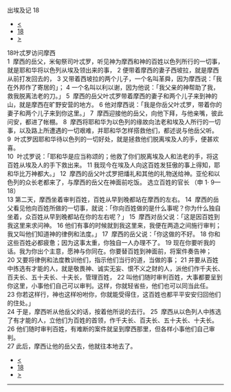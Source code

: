 ﻿





 出埃及记 18




* [<](bible/EXO17.md)
* [18](bible/EXO.md)
* [>](bible/EXO19.md)



 
18叶忒罗访问摩西  
1  摩西的岳父，米甸祭司叶忒罗，听见神为摩西和神的百姓以色列所行的一切事，就是耶和华将以色列从埃及领出来的事， 
2 便带着摩西的妻子西坡拉，就是摩西从前打发回去的， 
3 又带着西坡拉的两个儿子，一个名叫革舜，因为摩西说：「我在外邦作了寄居的」； 
4 一个名叫以利以谢，因为他说：「我父亲的神帮助了我，救我脱离法老的刀。」 
5  摩西的岳父叶忒罗带着摩西的妻子和两个儿子来到神的山，就是摩西在旷野安营的地方。 
6 他对摩西说：「我是你岳父叶忒罗，带着你的妻子和两个儿子来到你这里。」 
7  摩西迎接他的岳父，向他下拜，与他亲嘴，彼此问安，都进了帐棚。 
8  摩西将耶和华为以色列的缘故向法老和埃及人所行的一切事，以及路上所遭遇的一切艰难，并耶和华怎样搭救他们，都述说与他岳父听。 
9  叶忒罗因耶和华待以色列的一切好处，就是拯救他们脱离埃及人的手，便甚欢喜。  
10  叶忒罗说：「耶和华是应当称颂的；他救了你们脱离埃及人和法老的手，将这百姓从埃及人的手下救出来。 
11 我现今在埃及人向这百姓发狂傲的事上得知，耶和华比万神都大。」 
12  摩西的岳父叶忒罗把燔礼和其他的礼物送给神。亚伦和以色列的众长老都来了，与摩西的岳父在神面前吃饭。 选立百姓的官长 （申 1· 9— 18）  
13 第二天，摩西坐着审判百姓，百姓从早到晚都站在摩西的左右。 
14  摩西的岳父看见他向百姓所做的一切事，就说：「你向百姓做的是什么事呢？你为什么独自坐着，众百姓从早到晚都站在你的左右呢？」 
15  摩西对岳父说：「这是因百姓到我这里来求问神。 
16 他们有事的时候就到我这里来，我便在两造之间施行审判；我又叫他们知道神的律例和法度。」 
17  摩西的岳父说：「你这做的不好。 
18 你和这些百姓必都疲惫；因为这事太重，你独自一人办理不了。 
19 现在你要听我的话。我为你出个主意，愿神与你同在。你要替百姓到神面前，将案件奏告神； 
20 又要将律例和法度教训他们，指示他们当行的道，当做的事； 
21 并要从百姓中拣选有才能的人，就是敬畏神、诚实无妄、恨不义之财的人，派他们作千夫长、百夫长、五十夫长、十夫长，管理百姓， 
22 叫他们随时审判百姓，大事都要呈到你这里，小事他们自己可以审判。这样，你就轻省些，他们也可以同当此任。 
23 你若这样行，神也这样吩咐你，你就能受得住，这百姓也都平平安安归回他们的住处。」  
24 于是，摩西听从他岳父的话，按着他所说的去行。 
25  摩西从以色列人中拣选了有才能的人，立他们为百姓的首领，作千夫长、百夫长、五十夫长、十夫长。 
26 他们随时审判百姓，有难断的案件就呈到摩西那里，但各样小事他们自己审判。  
27 此后，摩西让他的岳父去，他就往本地去了。 
* [<](bible/EXO17.md)
* [18](bible/EXO.md)
* [>](bible/EXO19.md)





---









